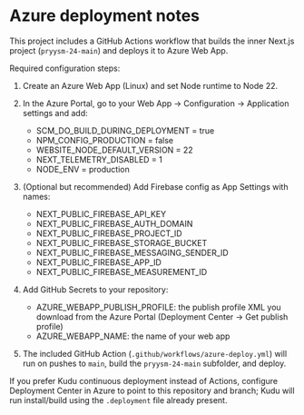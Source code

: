 Azure deployment notes
======================

This project includes a GitHub Actions workflow that builds the inner Next.js project (`pryysm-24-main`) and deploys it to Azure Web App.

Required configuration steps:

1. Create an Azure Web App (Linux) and set Node runtime to Node 22.

2. In the Azure Portal, go to your Web App -> Configuration -> Application settings and add:
   - SCM_DO_BUILD_DURING_DEPLOYMENT = true
   - NPM_CONFIG_PRODUCTION = false
   - WEBSITE_NODE_DEFAULT_VERSION = 22
   - NEXT_TELEMETRY_DISABLED = 1
   - NODE_ENV = production

3. (Optional but recommended) Add Firebase config as App Settings with names:
   - NEXT_PUBLIC_FIREBASE_API_KEY
   - NEXT_PUBLIC_FIREBASE_AUTH_DOMAIN
   - NEXT_PUBLIC_FIREBASE_PROJECT_ID
   - NEXT_PUBLIC_FIREBASE_STORAGE_BUCKET
   - NEXT_PUBLIC_FIREBASE_MESSAGING_SENDER_ID
   - NEXT_PUBLIC_FIREBASE_APP_ID
   - NEXT_PUBLIC_FIREBASE_MEASUREMENT_ID

4. Add GitHub Secrets to your repository:
   - AZURE_WEBAPP_PUBLISH_PROFILE: the publish profile XML you download from the Azure Portal (Deployment Center -> Get publish profile)
   - AZURE_WEBAPP_NAME: the name of your web app

5. The included GitHub Action (`.github/workflows/azure-deploy.yml`) will run on pushes to `main`, build the `pryysm-24-main` subfolder, and deploy.

If you prefer Kudu continuous deployment instead of Actions, configure Deployment Center in Azure to point to this repository and branch; Kudu will run install/build using the `.deployment` file already present.

